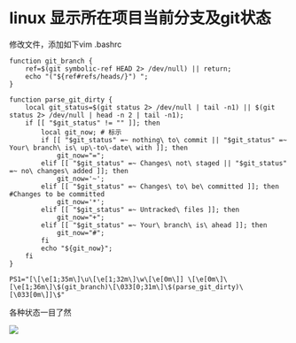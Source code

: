 # linux 显示所在项目当前分支及git状态

修改文件，添加如下vim .bashrc

    function git_branch {
        ref=$(git symbolic-ref HEAD 2> /dev/null) || return;
        echo "("${ref#refs/heads/}") ";
    }

    function parse_git_dirty {
        local git_status=$(git status 2> /dev/null | tail -n1) || $(git status 2> /dev/null | head -n 2 | tail -n1);
        if [[ "$git_status" != "" ]]; then
            local git_now; # 标示
            if [[ "$git_status" =~ nothing\ to\ commit || "$git_status" =~  Your\ branch\ is\ up\-to\-date\ with ]]; then
                git_now="=";
            elif [[ "$git_status" =~ Changes\ not\ staged || "$git_status" =~ no\ changes\ added ]]; then
                git_now='~';
            elif [[ "$git_status" =~ Changes\ to\ be\ committed ]]; then #Changes to be committed
                git_now='*';
            elif [[ "$git_status" =~ Untracked\ files ]]; then
                git_now="+";
            elif [[ "$git_status" =~ Your\ branch\ is\ ahead ]]; then
                git_now="#";
            fi
            echo "${git_now}";
        fi
    }

    PS1="[\[\e[1;35m\]\u\[\e[1;32m\]\w\[\e[0m\]] \[\e[0m\]\[\e[1;36m\]\$(git_branch)\[\033[0;31m\]\$(parse_git_dirty)\[\033[0m\]]\$"

各种状态一目了然 

![](http://biangbiangpic.b0.upaiyun.com/blog/838a2193c61dc8afac0fea01ba8d2534.jpg)
